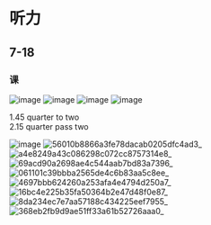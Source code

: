# 听力 
## 7-18
### 课
![image](https://user-images.githubusercontent.com/44770623/179438252-7df7efa7-fb23-40d6-b22b-2d9ff2c47981.png)
![image](https://user-images.githubusercontent.com/44770623/179438307-047464f3-9779-4369-b61e-ccb3c15d7003.png)
![image](https://user-images.githubusercontent.com/44770623/179438399-b113580e-e3e8-4ad8-9a63-5d5c2608bee8.png)
![image](https://user-images.githubusercontent.com/44770623/179438425-175780e1-de3e-4683-9f8e-4336c26a24d8.png)

1.45 quarter to two  
2.15 quarter pass two

![image](https://user-images.githubusercontent.com/44770623/179438884-0bf5199b-b2bd-4fff-a076-0c367b238af3.png)
![56010b8866a3fe78dacab0205dfc4ad3_](https://user-images.githubusercontent.com/44770623/179439220-8951d426-e9fa-43dd-bb7f-baa8bc5df753.jpg)
![a4e8249a43c086298c072cc8757314e8_](https://user-images.githubusercontent.com/44770623/179439228-2adc4224-baac-40d0-86c1-41cd40e7f53c.jpg)
![69acd90a2698ae4c544aab7bd83a7396_](https://user-images.githubusercontent.com/44770623/179439239-c7f16303-4da1-4ee6-93e7-a72b0703f8e4.jpg)
![061101c39bbba2565de4c6b83aa5c8ee_](https://user-images.githubusercontent.com/44770623/179439247-da2da22a-f151-4fa9-a051-c9d2fcad9dd6.jpg)
![4697bbb624260a253afa4e4794d250a7_](https://user-images.githubusercontent.com/44770623/179439257-49a7b5ae-eca1-409d-876c-e59d1efe0926.jpg)
![16bc4e225b35fa50364b2e47d48f0e87_](https://user-images.githubusercontent.com/44770623/179439264-94f5b483-c04b-46dd-84c3-a973efec0f17.jpg)
![8da234ec7e7aa57188c434225eef7955_](https://user-images.githubusercontent.com/44770623/179439274-96c5fb1d-2ae7-48ae-8217-27563c84659c.jpg)
![368eb2fb9d9ae51ff33a61b52726aaa0_](https://user-images.githubusercontent.com/44770623/179439279-db7cfbc5-7abe-406f-97d7-a9e3d0ee96f2.jpg)
